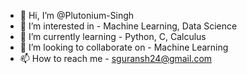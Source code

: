 - 👋 Hi, I’m @Plutonium-Singh
- 👀 I’m interested in - Machine Learning, Data Science
- 🌱 I’m currently learning - Python, C, Calculus
- 💞️ I’m looking to collaborate on - Machine Learning
- 📫 How to reach me - sguransh24@gmail.com

<!---
Plutonium-Singh/Plutonium-Singh is a ✨ special ✨ repository because its `README.md` (this file) appears on your GitHub profile.
You can click the Preview link to take a look at your changes.
--->
